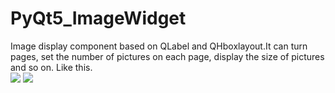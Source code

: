 # PyQt5_ImageWidget
Image display component based on QLabel and QHboxlayout.It can turn pages, set the number of pictures on each page, display the size of pictures and so on.
Like this.
<br>
![](https://img-blog.csdnimg.cn/20210614235520577.gif)
![](https://img-blog.csdnimg.cn/20210614235908991.gif)
